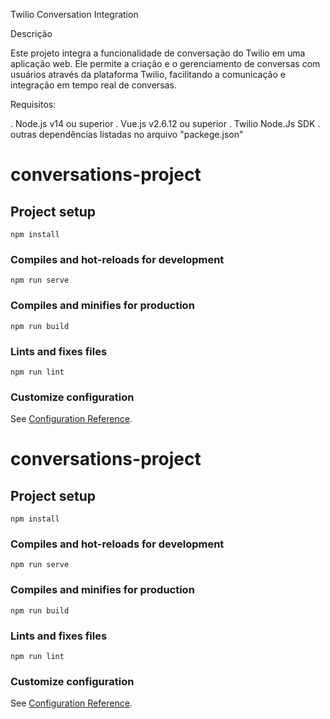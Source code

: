 Twilio Conversation Integration


Descrição

Este projeto integra a funcionalidade de conversação do Twilio em uma aplicação web. Ele permite a criação e o gerenciamento de conversas com usuários através da plataforma Twilio, facilitando a comunicação e integração em tempo real de conversas. 

Requisitos:

. Node.js v14 ou superior
. Vue.js v2.6.12 ou superior
. Twilio Node.Js SDK
. outras dependências listadas no arquivo "packege.json"

# conversations-project

## Project setup
```
npm install
```

### Compiles and hot-reloads for development
```
npm run serve
```

### Compiles and minifies for production
```
npm run build
```

### Lints and fixes files
```
npm run lint
```

### Customize configuration
See [Configuration Reference](https://cli.vuejs.org/config/).

# conversations-project

## Project setup
```
npm install
```

### Compiles and hot-reloads for development
```
npm run serve
```

### Compiles and minifies for production
```
npm run build
```

### Lints and fixes files
```
npm run lint
```

### Customize configuration
See [Configuration Reference](https://cli.vuejs.org/config/).
